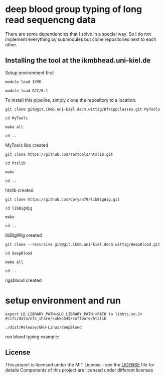 # deep blood group typing of long read sequencng data 
There are some dependencies that I solve in a special way. So I do not implement everything by submodules but clone repositories next to each other. 

## Installing the tool at the ikmbhead.uni-kiel.de

Setup environment first

`module load IKMB`

`module load GCC/6.1`

To install this pipeline, simply clone the repository to a location:

`git clone git@git.ikmb.uni-kiel.de:m.wittig/BfxCppClasses.git MyTools`

`cd MyTools`

`make all`

`cd ..`

MyTools libs created

`git clone https://github.com/samtools/htslib.git`

`cd htslib`

`make`

`cd ..`

htslib created

`git clone https://github.com/dpryan79/libBigWig.git`

`cd libBigWig`

`make`

`cd ..`

libBigWig created

`git clone --recursive git@git.ikmb.uni-kiel.de:m.wittig/deepBlood.git`

`cd deepBlood`

`make all`

`cd ..`

ngsblood created


# setup environment and run

`export LD_LIBRARY_PATH=$LD_LIBRARY_PATH:<PATH to libhts.so.2> #/ifs/data/nfs_share/sukko545/software/htslib`

`./dist/Release/GNU-Linux/deepBlood`

run blood typing example:


## License

This project is licensed under the MIT License - see the [LICENSE](LICENSE) file for details
Components of this project are licensed under different licenses



